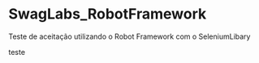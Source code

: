 # SwagLabs_RobotFramework
Teste de aceitação utilizando o Robot Framework com o SeleniumLibary

teste
